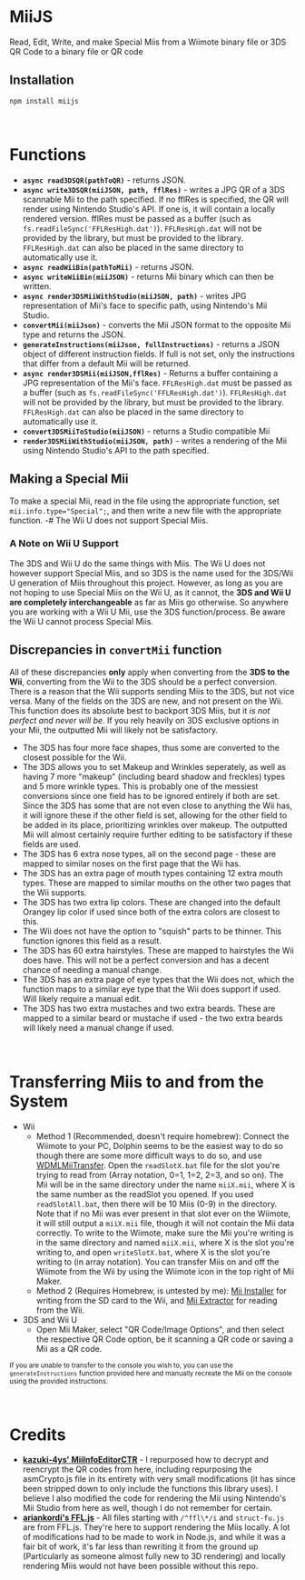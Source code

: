 # MiiJS
Read, Edit, Write, and make Special Miis from a Wiimote binary file or 3DS QR Code to a binary file or QR code

## Installation
`npm install miijs`

<br>

# Functions
 - **`async read3DSQR(pathToQR)`** - returns JSON.
 - **`async write3DSQR(miiJSON, path, fflRes)`** - writes a JPG QR of a 3DS scannable Mii to the path specified. If no fflRes is specified, the QR will render using Nintendo Studio's API. If one is, it will contain a locally rendered version. fflRes must be passed as a buffer (such as `fs.readFileSync('FFLResHigh.dat')`). `FFLResHigh.dat` will not be provided by the library, but must be provided to the library. `FFLResHigh.dat` can also be placed in the same directory to automatically use it.
 - **`async readWiiBin(pathToMii)`** - returns JSON.
 - **`async writeWiiBin(miiJSON)`** - returns Mii binary which can then be written.
 - **`async render3DSMiiWithStudio(miiJSON, path)`** - writes JPG representation of Mii's face to specific path, using Nintendo's Mii Studio.
 - **`convertMii(miiJson)`** - converts the Mii JSON format to the opposite Mii type and returns the JSON.
 - **`generateInstructions(miiJson, fullInstructions)`** - returns a JSON object of different instruction fields. If full is not set, only the instructions that differ from a default Mii will be returned.
 - **`async render3DSMii(miiJSON,fflRes)`** - Returns a buffer containing a JPG representation of the Mii's face. `FFLResHigh.dat` must be passed as a buffer (such as `fs.readFileSync('FFLResHigh.dat')`). `FFLResHigh.dat` will not be provided by the library, but must be provided to the library. `FFLResHigh.dat` can also be placed in the same directory to automatically use it.
 - **`convert3DSMiiToStudio(miiJSON)`** - returns a Studio compatible Mii
 - **`render3DSMiiWithStudio(miiJSON, path)`** - writes a rendering of the Mii using Nintendo Studio's API to the path specified.

## Making a Special Mii
To make a special Mii, read in the file using the appropriate function, set `mii.info.type="Special";`, and then write a new file with the appropriate function.
-# The Wii U does not support Special Miis.

### A Note on Wii U Support
The 3DS and Wii U do the same things with Miis. The Wii U does not however support Special Miis, and so 3DS is the name used for the 3DS/Wii U generation of Miis throughout this project. However, as long as you are not hoping to use Special Miis on the Wii U, as it cannot, the **3DS and Wii U are completely interchangeable** as far as Miis go otherwise. So anywhere you are working with a Wii U Mii, use the 3DS function/process. Be aware the Wii U cannot process Special Miis.

## Discrepancies in `convertMii` function
All of these discrepancies __only__ apply when converting from the **3DS to the Wii**, converting from the Wii to the 3DS should be a perfect conversion.
There is a reason that the Wii supports sending Miis to the 3DS, but not vice versa. Many of the fields on the 3DS are new, and not present on the Wii. This function does its absolute best to backport 3DS Miis, but it *is not perfect and never will be*. If you rely heavily on 3DS exclusive options in your Mii, the outputted Mii will likely not be satisfactory.
 - The 3DS has four more face shapes, thus some are converted to the closest possible for the Wii.
 - The 3DS allows you to set Makeup and Wrinkles seperately, as well as having 7 more "makeup" (including beard shadow and freckles) types and 5 more wrinkle types. This is probably one of the messiest conversions since one field has to be ignored entirely if both are set. Since the 3DS has some that are not even close to anything the Wii has, it will ignore these if the other field is set, allowing for the other field to be added in its place, prioritizing wrinkles over makeup. The outputted Mii will almost certainly require further editing to be satisfactory if these fields are used.
 - The 3DS has 6 extra nose types, all on the second page - these are mapped to similar noses on the first page that the Wii has.
 - The 3DS has an extra page of mouth types containing 12 extra mouth types. These are mapped to similar mouths on the other two pages that the Wii supports.
 - The 3DS has two extra lip colors. These are changed into the default Orangey lip color if used since both of the extra colors are closest to this.
 - The Wii does not have the option to "squish" parts to be thinner. This function ignores this field as a result.
 - The 3DS has 60 extra hairstyles. These are mapped to hairstyles the Wii does have. This will not be a perfect conversion and has a decent chance of needing a manual change.
 - The 3DS has an extra page of eye types that the Wii does not, which the function maps to a similar eye type that the Wii does support if used. Will likely require a manual edit.
 - The 3DS has two extra mustaches and two extra beards. These are mapped to a similar beard or mustache if used - the two extra beards will likely need a manual change if used.
 
 <br>

# Transferring Miis to and from the System
 - Wii
    - Method 1 (Recommended, doesn't require homebrew): Connect the Wiimote to your PC, Dolphin seems to be the easiest way to do so though there are some more difficult ways to do so, and use [WDMLMiiTransfer](https://sourceforge.net/projects/wdml/files/WDML%20-%20MiiTransfer/). Open the `readSlotX.bat` file for the slot you're trying to read from (Array notation, 0=1, 1=2, 2=3, and so on). The Mii will be in the same directory under the name `miiX.mii`, where X is the same number as the readSlot you opened. If you used `readSlotAll.bat`, then there will be 10 Miis (0-9) in the directory. Note that if no Mii was ever present in that slot ever on the Wiimote, it will still output a `miiX.mii` file, though it will not contain the Mii data correctly. To write to the Wiimote, make sure the Mii you're writing is in the same directory and named `miiX.mii`, where X is the slot you're writing to, and open `writeSlotX.bat`, where X is the slot you're writing to (in array notation). You can transfer Miis on and off the Wiimote from the Wii by using the Wiimote icon in the top right of Mii Maker.
    - Method 2 (Requires Homebrew, is untested by me): [Mii Installer](https://wiibrew.org/wiki/Mii_Installer) for writing from the SD card to the Wii, and [Mii Extractor](https://wiibrew.org/wiki/Mii_Extractor) for reading from the Wii.
 - 3DS and Wii U
    - Open Mii Maker, select "QR Code/Image Options", and then select the respective QR Code option, be it scanning a QR code or saving a Mii as a QR code.

<sub>If you are unable to transfer to the console you wish to, you can use the `generateInstructions` function provided here and manually recreate the Mii on the console using the provided instructions.</sub>

<br>

# Credits
 - **[kazuki-4ys' MiiInfoEditorCTR](https://github.com/kazuki-4ys/kazuki-4ys.github.io/tree/master/web_apps/MiiInfoEditorCTR)** - I repurposed how to decrypt and reencrypt the QR codes from here, including repurposing the asmCrypto.js file in its entirety with very small modifications (it has since been stripped down to only include the functions this library uses). I believe I also modified the code for rendering the Mii using Nintendo's Mii Studio from here as well, though I do not remember for certain.
 - **[ariankordi's FFL.js](https://github.com/ariankordi/FFL.js/)** - All files starting with `/^ffl\*/i` and `struct-fu.js` are from FFL.js. They're here to support rendering the Miis locally. A lot of modifications had to be made to work in Node.js, and while it was a fair bit of work, it's far less than rewriting it from the ground up (Particularly as someone almost fully new to 3D rendering) and locally rendering Miis would not have been possible without this repo.
